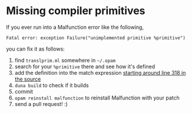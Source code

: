 # Missing compiler primitives

If you ever run into a Malfunction error like the following,
```
Fatal error: exception Failure("unimplemented primitive %primitive")
```
you can fix it as follows:

1. find `translprim.ml` somewhere in `~/.opam`
2. search for your `%primitive` there and see how it's defined
3. add the definition into the match expression [starting around line 318 in the source](https://github.com/stedolan/malfunction/blob/master/src/malfunction_compiler.ml#L318)
4. `duna build` to check if it builds
5. commit
6. `opam reinstall malfunction` to reinstall Malfunction with your patch
7. send a pull request! :)
